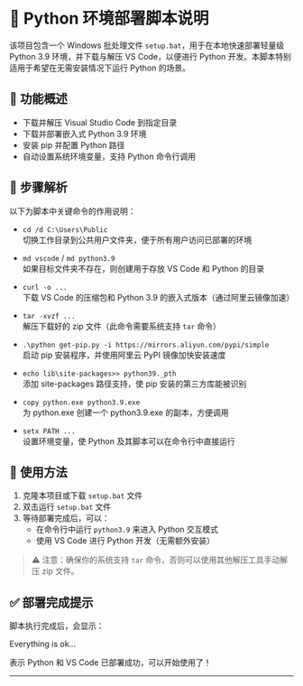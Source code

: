# 🐍 Python 环境部署脚本说明

该项目包含一个 Windows 批处理文件 `setup.bat`，用于在本地快速部署轻量级 Python 3.9 环境，并下载与解压 VS Code，以便进行 Python 开发。本脚本特别适用于希望在无需安装情况下运行 Python 的场景。

## 📂 功能概述

- 下载并解压 Visual Studio Code 到指定目录
- 下载并部署嵌入式 Python 3.9 环境
- 安装 pip 并配置 Python 路径
- 自动设置系统环境变量，支持 Python 命令行调用

## 🔧 步骤解析

以下为脚本中关键命令的作用说明：

- `cd /d C:\Users\Public`  
  切换工作目录到公共用户文件夹，便于所有用户访问已部署的环境

- `md vscode` / `md python3.9`  
  如果目标文件夹不存在，则创建用于存放 VS Code 和 Python 的目录

- `curl -o ...`  
  下载 VS Code 的压缩包和 Python 3.9 的嵌入式版本（通过阿里云镜像加速）

- `tar -xvzf ...`  
  解压下载好的 zip 文件（此命令需要系统支持 `tar` 命令）

- `.\python get-pip.py -i https://mirrors.aliyun.com/pypi/simple`  
  启动 pip 安装程序，并使用阿里云 PyPI 镜像加快安装速度

- `echo lib\site-packages>> python39._pth`  
  添加 site-packages 路径支持，使 pip 安装的第三方库能被识别

- `copy python.exe python3.9.exe`  
  为 python.exe 创建一个 python3.9.exe 的副本，方便调用

- `setx PATH ...`  
  设置环境变量，使 Python 及其脚本可以在命令行中直接运行

## 🚀 使用方法

1. 克隆本项目或下载 `setup.bat` 文件
2. 双击运行 `setup.bat` 文件
3. 等待部署完成后，可以：
   - 在命令行中运行 `python3.9` 来进入 Python 交互模式
   - 使用 VS Code 进行 Python 开发（无需额外安装）

> ⚠️ 注意：确保你的系统支持 `tar` 命令，否则可以使用其他解压工具手动解压 zip 文件。

## ✅ 部署完成提示

脚本执行完成后，会显示：

Everything is ok...

表示 Python 和 VS Code 已部署成功，可以开始使用了！

---
